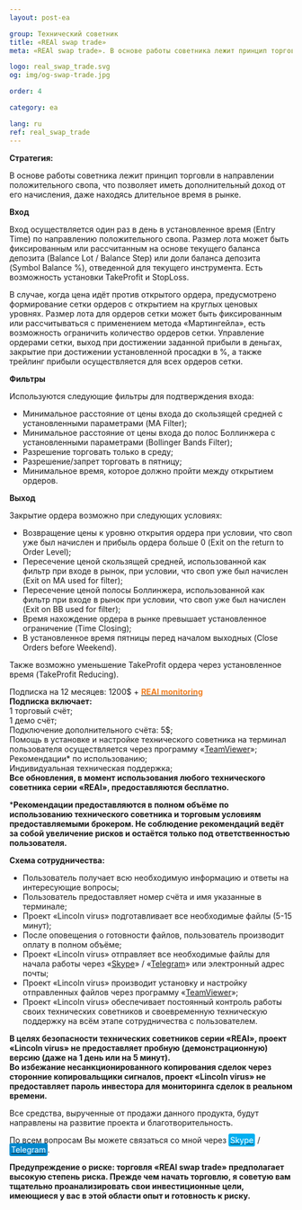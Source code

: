 ```yaml
---
layout: post-ea

group: Технический советник
title: «REAl swap trade»
meta: «REAl swap trade». В основе работы советника лежит принцип торговли в направлении положительного свопа. Все средства, вырученные от продажи данного продукта, будут направлены на развитие проекта и благотворительность.

logo: real_swap_trade.svg
og: img/og-swap-trade.jpg

order: 4

category: ea

lang: ru
ref: real_swap_trade
---
```

 
**Стратегия:**  

В основе работы советника лежит принцип торговли в направлении положительного свопа, что позволяет иметь дополнительный доход от его начисления, даже находясь длительное время в рынке.  

**Вход**  

Вход осуществляется один раз в день в установленное время (Entry Time) по направлению положительного свопа. Размер лота может быть фиксированным или рассчитанным на основе текущего баланса депозита (Balance Lot  / Balance Step) или доли баланса депозита (Symbol Balance %), отведенной для текущего инструмента. Есть возможность установки TakeProfit и StopLoss. 

В случае, когда цена идёт против открытого ордера, предусмотрено формирование сетки ордеров с открытием на круглых ценовых уровнях. Размер лота для ордеров сетки может быть фиксированным или рассчитываться с применением метода «Мартингейла», есть возможность ограничить количество ордеров сетки. Управление ордерами сетки, выход при достижении заданной прибыли в деньгах, закрытие при достижении установленной просадки в %, а также трейлинг прибыли осуществляется для всех ордеров сетки.  

**Фильтры**  

Используются следующие фильтры для подтверждения входа:
  - Минимальное расстояние от цены входа до скользящей средней с установленными параметрами (MA Filter);  
  - Минимальное расстояние от цены входа до полос Боллинжера с установленными параметрами (Bollinger Bands Filter);  
  - Разрешение торговать только в среду;  
  - Разрешение/запрет торговать в пятницу;  
  - Минимальное время, которое должно пройти между открытием ордеров.  
  
**Выход**  

Закрытие ордера возможно при следующих условиях:
  - Возвращение цены к уровню открытия ордера при условии, что своп уже был начислен и прибыль ордера больше 0 (Exit on the return to Order Level);  
  - Пересечение ценой скользящей средней, использованной как фильтр при входе в рынок, при условии, что своп уже был начислен (Exit on MA used for filter);  
  - Пересечение ценой полосы Боллинжера, использованной как фильтр при входе в рынок при условии, что своп уже был начислен (Exit on BB used for filter);  
  - Время нахождение ордера в рынке превышает установленное ограничение (Time Closing);  
  - В установленное время пятницы перед началом выходных (Close Orders before Weekend).
  
Также возможно уменьшение TakeProfit ордера через установленное время (TakeProfit Reducing).  

Подписка на 12 месяцев: 1200$ + **<a href="https://lincolnvirus.com/projects/ru/forex/real_monitoring.html" target="_blank"><span style="color:#f07e20">REAl monitoring</span></a>**  
  **Подписка включает:**  
  1 торговый счёт;  
  1 демо счёт;  
  Подключение дополнительного счёта: 5$;  
  Помощь в установке и настройке технического советника на терминал пользователя осуществляется через программу «<a href="https://www.teamviewer.com/ru/" target="_blank">TeamViewer</a>»;  
  Рекомендации* по использованию;  
  Индивидуальная техническая поддержка;  
  **Все обновления, в момент использования любого технического советника серии «REAl», предоставляются бесплатно.**
  
***Рекомендации предоставляются в полном объёме по использованию технического советника и торговым условиям предоставляемыми брокером. Не соблюдение рекомендаций ведёт за собой увеличение рисков и остаётся только под ответственностью пользователя.**
  
  **Схема сотрудничества:**  

- Пользователь получает всю необходимую информацию и ответы на интересующие вопросы;  
- Пользователь предоставляет номер счёта и имя указанные в терминале;  
- Проект «Lincoln virus» подготавливает все необходимые файлы (5-15 минут);  
- После оповещения о готовности файлов, пользователь производит оплату в полном объёме;  
- Проект «Lincoln virus» отправляет все необходимые файлы для начала работы через «<a href="skype:chutkoy89?call" target="_blank">Skype</a>» / «<a href="https://t.me/chutkoy" target="_blank">Telegram</a>» или электронный адрес почты;  
- Проект «Lincoln virus» производит установку и настройку отправленных файлов через программу «<a href="https://www.teamviewer.com/ru/" target="_blank">TeamViewer</a>»;  
- Проект «Lincoln virus» обеспечивает постоянный контроль работы своих технических советников и своевременную техническую поддержку на всём этапе сотрудничества с пользователем.

**В целях безопасности технических советников серии «REAl», проект «Lincoln virus» не предоставляет пробную (демонстрационную) версию (даже на 1 день или на 5 минут).**  
**Во избежание несанкционированного копирования сделок через сторонние копировальщики сигналов, проект «Lincoln virus» не предоставляет пароль инвестора для мониторинга сделок в реальном времени.**

Все средства, вырученные от продажи данного продукта, будут направлены на развитие проекта и благотворительность.

По всем вопросам Вы можете связаться со мной через <a href="skype:chutkoy89?call" target="_blank"><span style="background-color:#00aff0; color:white; padding:3px; border-radius: 3px">Skype</span></a> / <a href="https://t.me/chutkoy" target="_blank"><span style="background-color:#0088cc; color:white; padding:3px; border-radius: 3px">Telegram</span></a>.

**Предупреждение о риске: торговля «REAl swap trade» предполагает высокую степень риска. Прежде чем начать торговлю, я советую вам тщательно проанализировать свои инвестиционные цели, имеющиеся у вас в этой области опыт и готовность к риску.**
